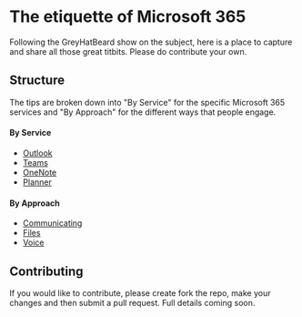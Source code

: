 # The etiquette of Microsoft 365
Following the GreyHatBeard show on the subject, here is a place to capture and share all those great titbits. Please do contribute your own.

## Structure
The tips are broken down into "By Service" for the specific Microsoft 365 services and "By Approach" for the different ways that people engage.

#### By Service
- [Outlook](/docs/By-service/outlook.md)
- [Teams](/docs/By-service/teams.md)
- [OneNote](/docs/By-service/onenote.md)
- [Planner](/docs/By-service/planner.md)

#### By Approach
- [Communicating](/docs/By-approach/communicating.md)
- [Files](/docs/By-approach/files.md)
- [Voice](/docs/By-approach/voice.md)

## Contributing
If you would like to contribute, please create fork the repo, make your changes and then submit a pull request. Full details coming soon.

